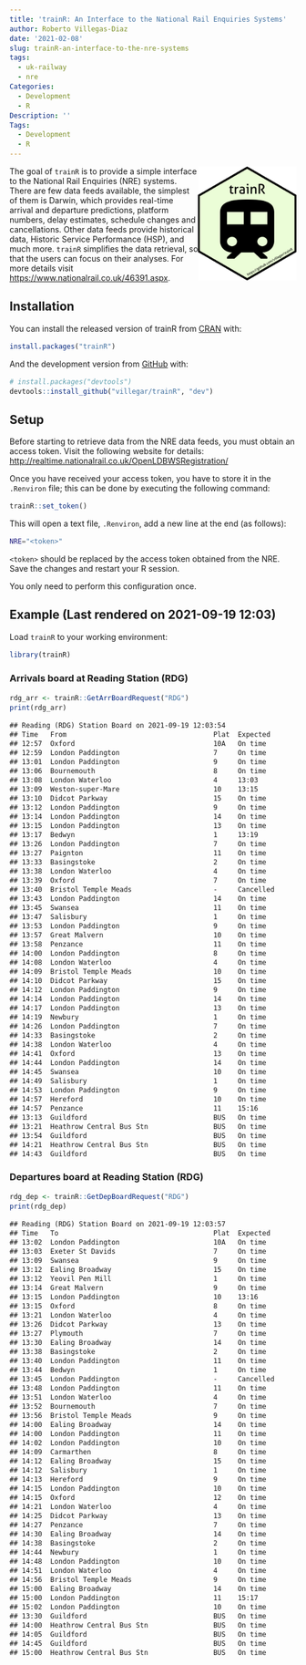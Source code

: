 ```yaml
---
title: 'trainR: An Interface to the National Rail Enquiries Systems'
author: Roberto Villegas-Diaz
date: '2021-02-08'
slug: trainR-an-interface-to-the-nre-systems
tags:
  - uk-railway
  - nre
Categories:
  - Development
  - R
Description: ''
Tags:
  - Development
  - R
---
```


<img src="https://raw.githubusercontent.com/villegar/trainR/main/inst/images/logo.png" alt="logo" align="right" height=200px/>

The goal of `trainR` is to provide a simple interface to the 
National Rail Enquiries (NRE) systems. There are few data feeds 
available, the simplest of them is Darwin, which provides real-time 
arrival and departure predictions, platform numbers, delay estimates, 
schedule changes and cancellations. Other data feeds provide historical 
data, Historic Service Performance (HSP), and much more. `trainR` 
simplifies the data retrieval, so that the users can focus on their 
analyses. For more details visit 
https://www.nationalrail.co.uk/46391.aspx.

## Installation

You can install the released version of trainR from [CRAN](https://CRAN.R-project.org) with:

``` r
install.packages("trainR")
```

And the development version from [GitHub](https://github.com/) with:

``` r
# install.packages("devtools")
devtools::install_github("villegar/trainR", "dev")
```

## Setup
Before starting to retrieve data from the NRE data feeds, you must obtain an access token. 
Visit the following website for details: http://realtime.nationalrail.co.uk/OpenLDBWSRegistration/

Once you have received your access token, you have to store it in the `.Renviron` file; this can be 
done by executing the following command:


```r
trainR::set_token()
```

This will open a text file, `.Renviron`, add a new line at the end (as follows):

```bash
NRE="<token>"
```

`<token>` should be replaced by the access token obtained from the NRE. Save the changes and restart 
your R session.

You only need to perform this configuration once.

## Example (Last rendered on 2021-09-19 12:03)

Load `trainR` to your working environment:

```r
library(trainR)
```

### Arrivals board at Reading Station (RDG)


```r
rdg_arr <- trainR::GetArrBoardRequest("RDG")
print(rdg_arr)
```

```
## Reading (RDG) Station Board on 2021-09-19 12:03:54
## Time   From                                    Plat  Expected
## 12:57  Oxford                                  10A   On time
## 12:59  London Paddington                       7     On time
## 13:01  London Paddington                       9     On time
## 13:06  Bournemouth                             8     On time
## 13:08  London Waterloo                         4     13:03
## 13:09  Weston-super-Mare                       10    13:15
## 13:10  Didcot Parkway                          15    On time
## 13:12  London Paddington                       9     On time
## 13:14  London Paddington                       14    On time
## 13:15  London Paddington                       13    On time
## 13:17  Bedwyn                                  1     13:19
## 13:26  London Paddington                       7     On time
## 13:27  Paignton                                11    On time
## 13:33  Basingstoke                             2     On time
## 13:38  London Waterloo                         4     On time
## 13:39  Oxford                                  7     On time
## 13:40  Bristol Temple Meads                    -     Cancelled
## 13:43  London Paddington                       14    On time
## 13:45  Swansea                                 11    On time
## 13:47  Salisbury                               1     On time
## 13:53  London Paddington                       9     On time
## 13:57  Great Malvern                           10    On time
## 13:58  Penzance                                11    On time
## 14:00  London Paddington                       8     On time
## 14:08  London Waterloo                         4     On time
## 14:09  Bristol Temple Meads                    10    On time
## 14:10  Didcot Parkway                          15    On time
## 14:12  London Paddington                       9     On time
## 14:14  London Paddington                       14    On time
## 14:17  London Paddington                       13    On time
## 14:19  Newbury                                 1     On time
## 14:26  London Paddington                       7     On time
## 14:33  Basingstoke                             2     On time
## 14:38  London Waterloo                         4     On time
## 14:41  Oxford                                  13    On time
## 14:44  London Paddington                       14    On time
## 14:45  Swansea                                 10    On time
## 14:49  Salisbury                               1     On time
## 14:53  London Paddington                       9     On time
## 14:57  Hereford                                10    On time
## 14:57  Penzance                                11    15:16
## 13:13  Guildford                               BUS   On time
## 13:21  Heathrow Central Bus Stn                BUS   On time
## 13:54  Guildford                               BUS   On time
## 14:21  Heathrow Central Bus Stn                BUS   On time
## 14:43  Guildford                               BUS   On time
```

### Departures board at Reading Station (RDG)


```r
rdg_dep <- trainR::GetDepBoardRequest("RDG")
print(rdg_dep)
```

```
## Reading (RDG) Station Board on 2021-09-19 12:03:57
## Time   To                                      Plat  Expected
## 13:02  London Paddington                       10A   On time
## 13:03  Exeter St Davids                        7     On time
## 13:09  Swansea                                 9     On time
## 13:12  Ealing Broadway                         15    On time
## 13:12  Yeovil Pen Mill                         1     On time
## 13:14  Great Malvern                           9     On time
## 13:15  London Paddington                       10    13:16
## 13:15  Oxford                                  8     On time
## 13:21  London Waterloo                         4     On time
## 13:26  Didcot Parkway                          13    On time
## 13:27  Plymouth                                7     On time
## 13:30  Ealing Broadway                         14    On time
## 13:38  Basingstoke                             2     On time
## 13:40  London Paddington                       11    On time
## 13:44  Bedwyn                                  1     On time
## 13:45  London Paddington                       -     Cancelled
## 13:48  London Paddington                       11    On time
## 13:51  London Waterloo                         4     On time
## 13:52  Bournemouth                             7     On time
## 13:56  Bristol Temple Meads                    9     On time
## 14:00  Ealing Broadway                         14    On time
## 14:00  London Paddington                       11    On time
## 14:02  London Paddington                       10    On time
## 14:09  Carmarthen                              8     On time
## 14:12  Ealing Broadway                         15    On time
## 14:12  Salisbury                               1     On time
## 14:13  Hereford                                9     On time
## 14:15  London Paddington                       10    On time
## 14:15  Oxford                                  12    On time
## 14:21  London Waterloo                         4     On time
## 14:25  Didcot Parkway                          13    On time
## 14:27  Penzance                                7     On time
## 14:30  Ealing Broadway                         14    On time
## 14:38  Basingstoke                             2     On time
## 14:44  Newbury                                 1     On time
## 14:48  London Paddington                       10    On time
## 14:51  London Waterloo                         4     On time
## 14:56  Bristol Temple Meads                    9     On time
## 15:00  Ealing Broadway                         14    On time
## 15:00  London Paddington                       11    15:17
## 15:02  London Paddington                       10    On time
## 13:30  Guildford                               BUS   On time
## 14:00  Heathrow Central Bus Stn                BUS   On time
## 14:05  Guildford                               BUS   On time
## 14:45  Guildford                               BUS   On time
## 15:00  Heathrow Central Bus Stn                BUS   On time
```
